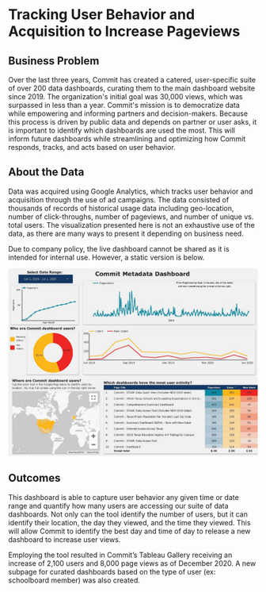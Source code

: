# Tracking User Behavior and Acquisition to Increase Pageviews

## Business Problem
Over the last three years, Commit has created a catered, user-specific suite of over 200 data dashboards, curating them to the main dashboard website since 2019. The organization's initial goal was 30,000 views, which was surpassed in less than a year. Commit's mission is to democratize data while empowering and informing partners and decision-makers. Because this process is driven by public data and depends on partner or user asks, it is important to identify which dashboards are used the most. This will inform future dashboards while streamlining and optimizing how Commit responds, tracks, and acts based on user behavior.  

## About the Data 
Data was acquired using Google Analytics, which tracks user behavior and acquisition through the use of ad campaigns. The data consisted of thousands of records of historical usage data including geo-location, number of click-throughs, number of pageviews, and number of unique vs. total users. The visualization presented here is not an exhaustive use of the data, as there are many ways to present it depending on business need. 

Due to company policy, the live dashboard cannot be shared as it is intended for internal use. However, a static version is below. 

![](https://github.com/vladimir-dinolov/Data-Science-Portfolio/blob/main/images/Commit%20Meta%20Dashboard%20V4.jpg?raw=true)

## Outcomes 
This dashboard is able to capture user behavior any given time or date range and quantify how many users are accessing our suite of data dashboards. Not only can the tool identify the number of users, but it can identify their location, the day they viewed, and the time they viewed. This will allow Commit to identify the best day and time of day to release a new dashboard to increase user views. 

Employing the tool resulted in Commit’s Tableau Gallery receiving an increase of 2,100 users and 8,000 page views as of December 2020. A new subpage for curated dashboards based on the type of user (ex: schoolboard member) was also created. 
